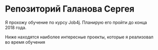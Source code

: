 ﻿# Репозиторий Галанова Сергея

Я прохожу обучение по курсу Job4j. Планирую его пройти до конца 2018 года.

Ниже находятся наиболее интересные проекты, которые я реализовал во время обучения